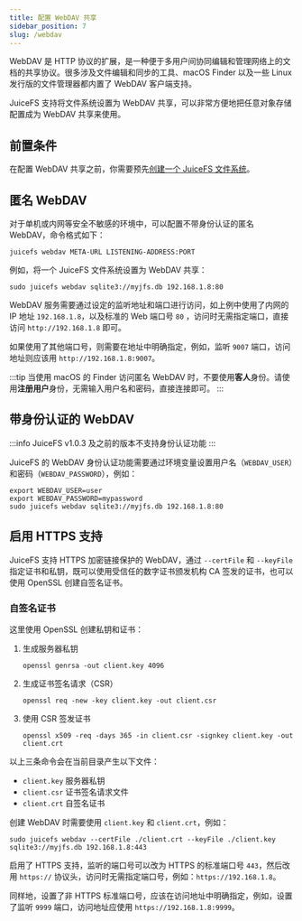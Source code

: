 ```yaml
---
title: 配置 WebDAV 共享
sidebar_position: 7
slug: /webdav
---
```


WebDAV 是 HTTP 协议的扩展，是一种便于多用户间协同编辑和管理网络上的文档的共享协议。很多涉及文件编辑和同步的工具、macOS Finder 以及一些 Linux 发行版的文件管理器都内置了 WebDAV 客户端支持。

JuiceFS 支持将文件系统设置为 WebDAV 共享，可以非常方便地把任意对象存储配置成为 WebDAV 共享来使用。

## 前置条件

在配置 WebDAV 共享之前，你需要预先[创建一个 JuiceFS 文件系统](./quick_start_guide#juicefs-format)。

## 匿名 WebDAV

对于单机或内网等安全不敏感的环境中，可以配置不带身份认证的匿名 WebDAV，命令格式如下：

```shell
juicefs webdav META-URL LISTENING-ADDRESS:PORT
```

例如，将一个 JuiceFS 文件系统设置为 WebDAV 共享：

```shell
sudo juicefs webdav sqlite3://myjfs.db 192.168.1.8:80
```

WebDAV 服务需要通过设定的监听地址和端口进行访问，如上例中使用了内网的 IP 地址 `192.168.1.8`，以及标准的 Web 端口号 `80` ，访问时无需指定端口，直接访问 `http://192.168.1.8` 即可。

如果使用了其他端口号，则需要在地址中明确指定，例如，监听 `9007` 端口，访问地址则应该用 `http://192.168.1.8:9007`。

:::tip
当使用 macOS 的 Finder 访问匿名 WebDAV 时，不要使用**客人**身份。请使用**注册用户**身份，无需输入用户名和密码，直接连接即可。
:::

## 带身份认证的 WebDAV

:::info
JuiceFS v1.0.3 及之前的版本不支持身份认证功能
:::

JuiceFS 的 WebDAV 身份认证功能需要通过环境变量设置用户名（`WEBDAV_USER`）和密码（`WEBDAV_PASSWORD`），例如：

```shell
export WEBDAV_USER=user
export WEBDAV_PASSWORD=mypassword
sudo juicefs webdav sqlite3://myjfs.db 192.168.1.8:80
```

## 启用 HTTPS 支持

JuiceFS 支持 HTTPS 加密链接保护的 WebDAV，通过 `--certFile` 和 `--keyFile` 指定证书和私钥，既可以使用受信任的数字证书颁发机构 CA 签发的证书，也可以使用 OpenSSL 创建自签名证书。

### 自签名证书

这里使用 OpenSSL 创建私钥和证书：

1. 生成服务器私钥

    ```shell
    openssl genrsa -out client.key 4096
    ```

2. 生成证书签名请求（CSR）

    ```shell
    openssl req -new -key client.key -out client.csr
    ```

3. 使用 CSR 签发证书

    ```shell
    openssl x509 -req -days 365 -in client.csr -signkey client.key -out client.crt
    ```

以上三条命令会在当前目录产生以下文件：

- `client.key` 服务器私钥
- `client.csr` 证书签名请求文件
- `client.crt` 自签名证书

创建 WebDAV 时需要使用 `client.key` 和 `client.crt`，例如：

```shell
sudo juicefs webdav --certFile ./client.crt --keyFile ./client.key sqlite3://myjfs.db 192.168.1.8:443
```

启用了 HTTPS 支持，监听的端口号可以改为 HTTPS 的标准端口号 `443`，然后改用 `https://` 协议头，访问时无需指定端口号，例如：`https://192.168.1.8`。

同样地，设置了非 HTTPS 标准端口号，应该在访问地址中明确指定，例如，设置了监听 `9999` 端口，访问地址应使用 `https://192.168.1.8:9999`。
